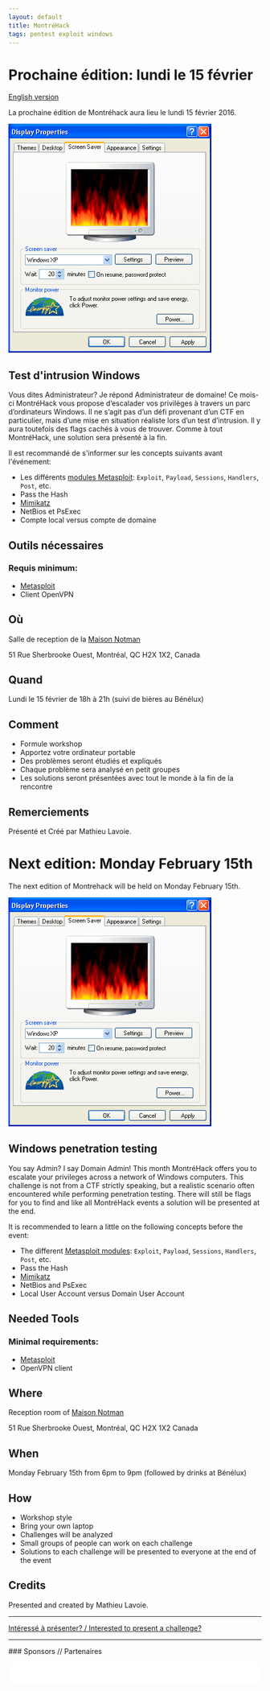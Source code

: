 ```yaml
---
layout: default
title: MontréHack
tags: pentest exploit windows
---
```


# Prochaine édition: lundi le 15 février
[English version](#english)

La prochaine édition de Montréhack aura lieu le lundi 15 février 2016.

![Windows XP on fire](/images/16-02_windows_pentest.gif)

## Test d'intrusion Windows

Vous dites Administrateur? Je répond Administrateur de domaine! Ce mois-ci
MontréHack vous propose d’escalader vos privilèges à travers un parc
d’ordinateurs Windows. Il ne s’agit pas d’un défi provenant d’un CTF en
particulier, mais d’une mise en situation réaliste lors d’un test d’intrusion.
Il y aura toutefois des flags cachés à vous de trouver. Comme à tout
MontréHack, une solution sera présenté à la fin.

Il est recommandé de s'informer sur les concepts suivants avant l'événement:

* Les différents [modules Metasploit](https://www.offensive-security.com/metasploit-unleashed/metasploit-fundamentals/):
  `Exploit`, `Payload`, `Sessions`, `Handlers`, `Post`, etc.
* Pass the Hash
* [Mimikatz](https://github.com/gentilkiwi/mimikatz)
* NetBios et PsExec
* Compte local versus compte de domaine

## Outils nécessaires

### Requis minimum:

- [Metasploit](http://www.metasploit.com/)
- Client OpenVPN

## Où

Salle de reception de la [Maison Notman](http://notman.org/)

51 Rue Sherbrooke Ouest, Montréal, QC H2X 1X2, Canada

## Quand

Lundi le 15 février de 18h à 21h (suivi de bières au Bénélux)

## Comment

* Formule workshop
* Apportez votre ordinateur portable
* Des problèmes seront étudiés et expliqués
* Chaque problème sera analysé en petit groupes
* Les solutions seront présentées avec tout le monde à la fin de la rencontre

## Remerciements

Présenté et Créé par Mathieu Lavoie.

<a id="english"></a>
# Next edition: Monday February 15th

The next edition of Montrehack will be held on Monday February 15th.

![Windows XP on fire](/images/16-02_windows_pentest.gif)

## Windows penetration testing

You say Admin? I say Domain Admin! This month MontréHack offers you to escalate
your privileges across a network of Windows computers. This challenge is not
from a CTF strictly speaking, but a realistic scenario often encountered while
performing penetration testing. There will still be flags for you to find and
like all MontréHack events a solution will be presented at the end.

It is recommended to learn a little on the following concepts before the event:

* The different [Metasploit modules](https://www.offensive-security.com/metasploit-unleashed/metasploit-fundamentals/):
  `Exploit`, `Payload`, `Sessions`, `Handlers`, `Post`, etc.
* Pass the Hash
* [Mimikatz](https://github.com/gentilkiwi/mimikatz)
* NetBios and PsExec
* Local User Account versus Domain User Account

## Needed Tools

### Minimal requirements:

- [Metasploit](http://www.metasploit.com/)
- OpenVPN client

## Where

Reception room of [Maison Notman](http://notman.org/)

51 Rue Sherbrooke Ouest, Montréal, QC H2X 1X2 Canada

## When

Monday February 15th from 6pm to 9pm (followed by drinks at Bénélux)

## How

* Workshop style
* Bring your own laptop
* Challenges will be analyzed
* Small groups of people can work on each challenge
* Solutions to each challenge will be presented to everyone at the end of the event

## Credits

Presented and created by Mathieu Lavoie.

<hr/>

[Intéressé à présenter? / Interested to present a challenge?](https://github.com/montrehack/montrehack.github.com/wiki/Present-at-Montrehack)

<hr/>
### Sponsors // Partenaires

[![Brasserie Benelux](/images/benelux.png)](http://brasseriebenelux.com/)
